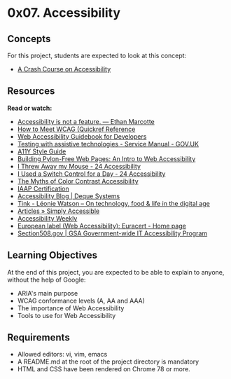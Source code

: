 # 0x07. Accessibility
## Concepts
For this project, students are expected to look at this concept:
- [A Crash Course on Accessibility](https://intranet.hbtn.io/concepts/186)
## Resources
**Read or watch:**
- [Accessibility is not a feature. — Ethan Marcotte](https://intranet.hbtn.io/rltoken/UTlxQ9qb213Y6SP7kuCsPQ)
- [How to Meet WCAG (Quickref Reference](https://intranet.hbtn.io/rltoken/8c9nVrmNWVJ--pUn1dmKVQ)
- [Web Accessibility Guidebook for Developers](https://intranet.hbtn.io/rltoken/l-XGxAh6sCv8_IahP5izxg)
- [Testing with assistive technologies - Service Manual - GOV.UK](https://intranet.hbtn.io/rltoken/bMm4g4OpeE-Iqxdtzlu0ig)
- [A11Y Style Guide](https://intranet.hbtn.io/rltoken/1q0B-A6MYnUuTPZOdKgIsg)
- [Building Pylon-Free Web Pages: An Intro to Web Accessibility](https://intranet.hbtn.io/rltoken/jTApGoNHRaI2HQs8UqGq2g)
- [I Threw Away my Mouse - 24 Accessibility](https://intranet.hbtn.io/rltoken/8PcPbGbZvmBtnn9dTB2LLQ)
- [I Used a Switch Control for a Day - 24 Accessibility](https://intranet.hbtn.io/rltoken/B7CCmybCPdoR-vy0Ljf_Kw)
- [The Myths of Color Contrast Accessibility](https://intranet.hbtn.io/rltoken/RHFJ-QN-x6sBgYDHNmAmhg)
- [IAAP Certification](https://intranet.hbtn.io/rltoken/X2PNKQCPNBv9Kt4DvzEGqw)
- [Accessibility Blog | Deque Systems](https://intranet.hbtn.io/rltoken/F6MKiJDGC7oahx5l1PG4tA)
- [Tink - Léonie Watson – On technology, food & life in the digital age](https://intranet.hbtn.io/rltoken/e2vhJAVwJgCSj_qWh5d9OA)
- [Articles » Simply Accessible](https://intranet.hbtn.io/rltoken/JMoCv9TlEIkMM6KGXcBIlA)
- [Accessibility Weekly](https://intranet.hbtn.io/rltoken/46XM-mspubGF2aZaPLtlTQ)
- [European label (Web Accessibility): Euracert - Home page](https://intranet.hbtn.io/rltoken/DsxGlFcMObADMOuJ6y8nDw)
- [Section508.gov | GSA Government-wide IT Accessibility Program](https://intranet.hbtn.io/rltoken/bwPuWIeb6MMZCopmv5KJOA)
## Learning Objectives
At the end of this project, you are expected to be able to explain to anyone, without the help of Google:
- ARIA's main purpose
- WCAG conformance levels (A, AA and AAA)
- The importance of Web Accessibility
- Tools to use for Web Accessibility
## Requirements
- Allowed editors: vi, vim, emacs
- A README.md at the root of the project directory is mandatory
- HTML and CSS have been rendered on Chrome 78 or more.
